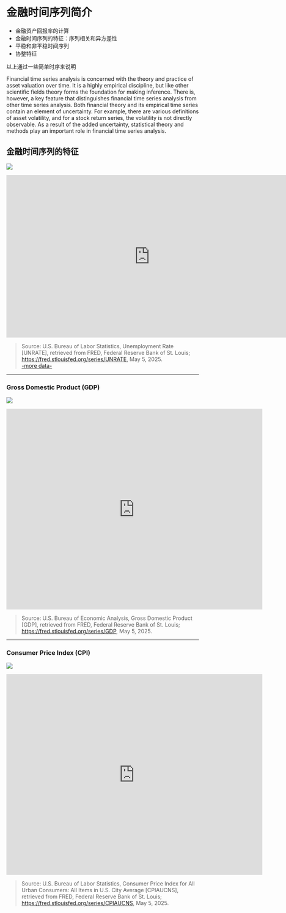 

# 金融时间序列简介
- 金融资产回报率的计算
- 金融时间序列的特征：序列相关和异方差性
- 平稳和非平稳时间序列
- 协整特征

以上通过一些简单时序来说明

Financial time series analysis is concerned with the theory and practice of asset valuation over time. It is a highly empirical discipline, but like other scientific fields theory forms the foundation for making inference. There is, however, a key feature that distinguishes financial time series analysis from other time series analysis. Both financial theory and its empirical time series contain an element of uncertainty. For example, there are various definitions of asset volatility, and for a stock return series, the volatility is not directly observable. As a result of the added uncertainty, statistical theory and methods play an important role in financial time series analysis.




## 金融时间序列的特征


![](https://fred.stlouisfed.org/graph/fredgraph.png?g=1INmm&height=490)




<iframe src="https://fred.stlouisfed.org/graph/graph-landing.php?g=1INmm&width=750&height=475" scrolling="no" frameborder="0" style="overflow:hidden; width:750px; height:425px;" allowTransparency="true" loading="lazy"></iframe>

> Source: U.S. Bureau of Labor Statistics, Unemployment Rate [UNRATE], retrieved from FRED, Federal Reserve Bank of St. Louis; <https://fred.stlouisfed.org/series/UNRATE>, May 5, 2025.   
> [-more data-](https://fred.stlouisfed.org/release/tables?rid=50&eid=463#snid=471)

---

### Gross Domestic Product (GDP)

![](https://fred.stlouisfed.org/graph/fredgraph.png?g=1IHdx&height=490)

<iframe src="https://fred.stlouisfed.org/graph/graph-landing.php?g=1IHdx&width=670&height=475" scrolling="no" frameborder="0" style="overflow:hidden; width:670px; height:525px;" allowTransparency="true" loading="lazy"></iframe>

> Source: U.S. Bureau of Economic Analysis, Gross Domestic Product [GDP], retrieved from FRED, Federal Reserve Bank of St. Louis; <https://fred.stlouisfed.org/series/GDP>, May 5, 2025.

---

### Consumer Price Index (CPI)

![](https://fred.stlouisfed.org/graph/fredgraph.png?g=1Inod&height=490)

<iframe src="https://fred.stlouisfed.org/graph/graph-landing.php?g=1Inod&width=670&height=475" scrolling="no" frameborder="0" style="overflow:hidden; width:670px; height:525px;" allowTransparency="true" loading="lazy"></iframe>

> Source: U.S. Bureau of Labor Statistics, Consumer Price Index for All Urban Consumers: All Items in U.S. City Average [CPIAUCNS], retrieved from FRED, Federal Reserve Bank of St. Louis; <https://fred.stlouisfed.org/series/CPIAUCNS>, May 5, 2025.